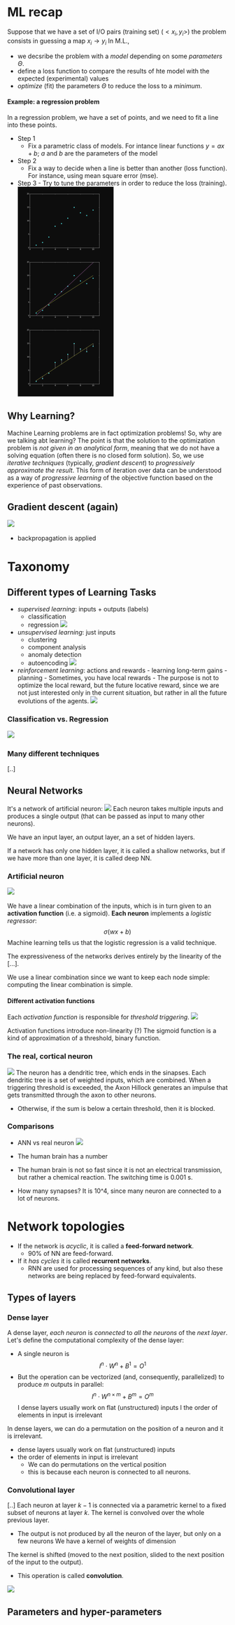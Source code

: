 # ML recap

Suppose that we have a set of I/O pairs (training set)
$({<x_i, y_i>})$
the problem consists in guessing a map $x_i \rightarrow y_i$
In M.L.,

- we decsribe the problem with a _model_ depending on some _parameters_ $\Theta$.
- define a loss function to compare the results of hte model with the expected (experimental) values
- _optimize_ (fit) the parameters $\Theta$ to reduce the loss to a _minimum_.

#### Example: a regression problem

In a regression problem, we have a set of points, and we need to fit a line into these points.

- Step 1
  - Fix a parametric class of models. For intance linear functions $y = ax + b$; $a$ and $b$ are the parameters of the model
- Step 2
  - Fix a way to decide when a line is better than another (loss function). For instance, using mean square error (mse).
- Step 3 - Try to tune the parameters in order to reduce the loss (training).
  ![](images/regression-steps.png)

## Why Learning?

Machine Learning problems are in fact optimization problems!
So, why are we talking abt learning?
The point is that the solution to the optimization problem is _not given in an analytical form_, meaning that we do not have a solving equation (often there is no closed form solution).
So, we use _iterative techniques_ (typically, _gradient descent_) to _progressively approximate the result_.
This form of iteration over data can be understood as a way of _progressive learning_ of the objective function based on the experience of past observations.

## Gradient descent (again)

![](gradient-descent-example.png)

- backpropagation is applied

# Taxonomy

## Different types of Learning Tasks

- _supervised learning_: inputs + outputs (labels)
  - classification
  - regression
    ![](supervised.png)
- _unsupervised learning_: just inputs
  - clustering
  - component analysis
  - anomaly detection
  - autoencoding
    ![](unsupervised.png)
- _reinforcement learning_: actions and rewards - learning long-term gains - planning - Sometimes, you have local rewards - The purpose is not to optimize the local reward, but the future locative reward, since we are not just interested only in the current situation, but rather in all the future evolutions of the agents.
  ![](reinforcement.png)

### Classification vs. Regression

![](screenshot-20230221-100242.png)

### Many different techniques

\[..\]

## Neural Networks

It's a network of artificial neuron:
![](neural-networks.png)
Each neuron takes multiple inputs and produces a single output (that can be passed as input to many other neurons).

We have an input layer, an output layer, an a set of hidden layers.

If a network has only one hidden layer, it is called a shallow networks, but if we have more than one layer, it is called deep NN.

### Artificial neuron

![](artificial-neuron.png)

We have a linear combination of the inputs, which is in turn given to an **activation function** (i.e. a sigmoid).
**Each neuron** implements a _logistic regressor_: $$\sigma(wx +b)$$Machine learning tells us that the logistic regression is a valid technique.

The expressiveness of the networks derives entirely by the linearity of the \[...\].

We use a linear combination since we want to keep each node simple: computing the linear combination is simple.

#### Different activation functions

Each _activation function_ is responsible for _threshold triggering_.
![](activation-functions.png)

Activation functions introduce non-linearity (?)
The sigmoid function is a kind of approximation of a threshold, binary function.

### The real, cortical neuron

![](real-neuron.png)
The neuron has a dendritic tree, which ends in the sinapses. Each dendritic tree is a set of weighted inputs, which are combined. When a triggering threshold is exceeded, the Axon Hillock generates an impulse that gets transmitted through the axon to other neurons.

- Otherwise, if the sum is below a certain threshold, then it is blocked.

### Comparisons

- ANN vs real neuron
  ![](neuron-comparison.png)

- The human brain has a number
- The human brain is not so fast since it is not an electrical transmission, but rather a chemical reaction. The switching time is 0.001 s.
- How many synapses? It is 10^4, since many neuron are connected to a lot of neurons.

# Network topologies

- If the network is _acyclic_, it is called a **feed-forward network**.
  - 90% of NN are feed-forward.
- If it _has cycles_ it is called **recurrent networks**.
  - RNN are used for processing sequences of any kind, but also these networks are being replaced by feed-forward equivalents.

## Types of layers

### Dense layer

A dense layer, _each neuron_ is _connected_ to _all the neurons_ of the _next layer_.
Let's define the computational complexity of the dense layer:

- A single neuron is
  $$
  I^n \cdot W^{n} + B^1 = O^1
  $$
- But the operation can be vectorized (and, consequently, parallelized) to produce $m$ outputs in parallel:
  $$
  I^n \cdot W^{n \times m} + B^m = O^m
  $$
  I dense layers usually work on flat (unstructured) inputs I the order of elements in input is irrelevant

In dense layers, we can do a permutation on the position of a neuron and it is irrelevant.

- dense layers usually work on flat (unstructured) inputs
- the order of elements in input is irrelevant
  - We can do permutations on the vertical position
  - this is because each neuron is connected to all neurons.

### Convolutional layer

\[..\]
Each neuron at layer $k − 1$ is connected via a parametric kernel to a fixed subset of neurons at layer $k$. The kernel is convolved over the whole previous layer.

- The output is not produced by all the neuron of the layer, but only on a few neurons
  We have a kernel of weights of dimension

The kernel is shifted (moved to the next position, slided to the next position of the input to the output).

- This operation is called **convolution**.

![](convolutional-layer.png)

## Parameters and hyper-parameters
